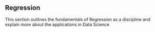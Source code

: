 ## Regression

This section outlines the fundamentals of Regression as a discipline and explain more about the applications in Data Science
